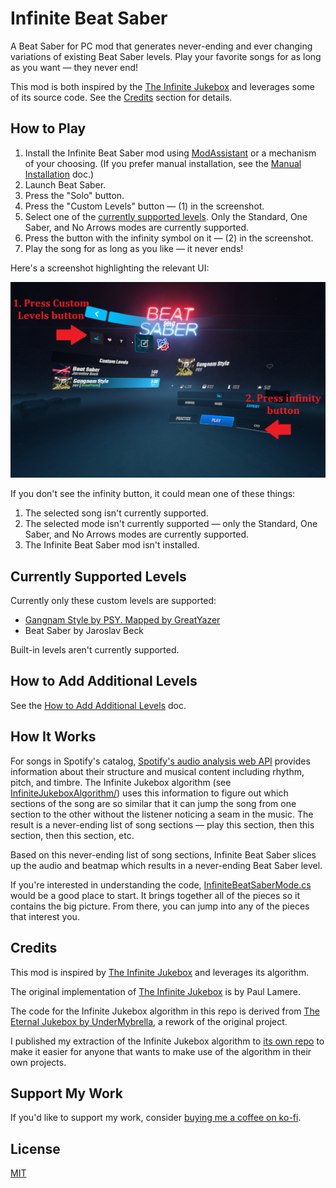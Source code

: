 # Infinite Beat Saber

A Beat Saber for PC mod that generates never-ending and ever changing variations of existing Beat Saber levels. Play your favorite songs for as long as you want &mdash; they never end!

This mod is both inspired by the [The Infinite Jukebox](https://musicmachinery.com/2012/11/12/the-infinite-jukebox/) and leverages some of its source code. See the [Credits](#credits) section for details.

## How to Play

1. Install the Infinite Beat Saber mod using [ModAssistant](https://github.com/Assistant/ModAssistant/releases/) or a mechanism of your choosing. (If you prefer manual installation, see the [Manual Installation](./docs/manual-installation.md) doc.)
2. Launch Beat Saber.
3. Press the "Solo" button.
4. Press the "Custom Levels" button &mdash; (1) in the screenshot.
5. Select one of the [currently supported levels](#currently-supported-levels). Only the Standard, One Saber, and No Arrows modes are currently supported.
6. Press the button with the infinity symbol on it &mdash; (2) in the screenshot.
7. Play the song for as long as you like &mdash; it never ends!

Here's a screenshot highlighting the relevant UI:

![Screenshot highlighting the Custom Levels and infinity buttons](./docs/interface-intro.png)

If you don't see the infinity button, it could mean one of these things:
1. The selected song isn't currently supported.
2. The selected mode isn't currently supported &mdash; only the Standard, One Saber, and No Arrows modes are currently supported.
3. The Infinite Beat Saber mod isn't installed.

## Currently Supported Levels

Currently only these custom levels are supported:
- [Gangnam Style by PSY. Mapped by GreatYazer](https://bsaber.com/songs/141/)
- Beat Saber by Jaroslav Beck

Built-in levels aren't currently supported.

## How to Add Additional Levels

See the [How to Add Additional Levels](./docs/how-to-add-additional-levels.md) doc.

## How It Works

For songs in Spotify's catalog, [Spotify's audio analysis web API](https://developer.spotify.com/documentation/web-api/reference/get-audio-analysis) provides information about their structure and musical content including rhythm, pitch, and timbre. The Infinite Jukebox algorithm (see [InfiniteJukeboxAlgorithm/](./InfiniteBeatSaber/InfiniteJukeboxAlgorithm/)) uses this information to figure out which sections of the song are so similar that it can jump the song from one section to the other without the listener noticing a seam in the music. The result is a never-ending list of song sections &mdash; play this section, then this section, then this section, etc.

Based on this never-ending list of song sections, Infinite Beat Saber slices up the audio and beatmap which results in a never-ending Beat Saber level.

If you're interested in understanding the code, [InfiniteBeatSaberMode.cs](./InfiniteBeatSaber/InfiniteBeatSaberMode.cs) would be a good place to start. It brings together all of the pieces so it contains the big picture. From there, you can jump into any of the pieces that interest you.

## Credits

This mod is inspired by [The Infinite Jukebox](https://musicmachinery.com/2012/11/12/the-infinite-jukebox/) and leverages its algorithm.

The original implementation of [The Infinite Jukebox](https://musicmachinery.com/2012/11/12/the-infinite-jukebox/) is by Paul Lamere.

The code for the Infinite Jukebox algorithm in this repo is derived from [The Eternal Jukebox by UnderMybrella](https://github.com/UnderMybrella/EternalJukebox/), a rework of the original project.

I published my extraction of the Infinite Jukebox algorithm to [its own repo](https://github.com/rigdern/InfiniteJukeboxAlgorithm) to make it easier for anyone that wants to make use of the algorithm in their own projects.

## Support My Work

If you'd like to support my work, consider [buying me a coffee on ko-fi](https://ko-fi.com/adamcomella).

## License

[MIT](./LICENSE)
